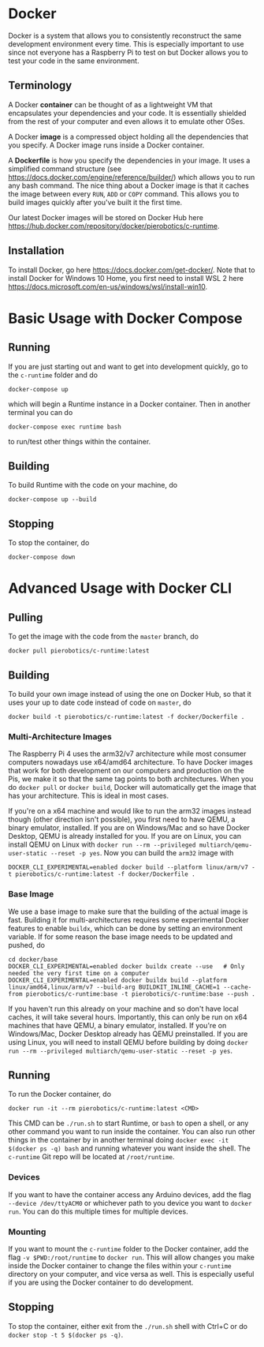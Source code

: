 # Docker

Docker is a system that allows you to consistently reconstruct the same development environment every time. This is especially important to use since not everyone has a Raspberry Pi to test on but Docker allows you to test your code in the same environment. 

## Terminology

A Docker **container** can be thought of as a lightweight VM that encapsulates your dependencies and your code. It is essentially shielded from the rest of your computer and even allows it to emulate other OSes. 

A Docker **image** is a compressed object holding all the dependencies that you specify. A Docker image runs inside a Docker container.

A **Dockerfile** is how you specify the dependencies in your image. It uses a simplified command structure (see https://docs.docker.com/engine/reference/builder/) which allows you to run any bash command. The nice thing about a Docker image is that it caches the image between every `RUN`, `ADD` or `COPY` command. This allows you to build images quickly after you've built it the first time. 

Our latest Docker images will be stored on Docker Hub here https://hub.docker.com/repository/docker/pierobotics/c-runtime.


## Installation

To install Docker, go here https://docs.docker.com/get-docker/. Note that to install Docker for Windows 10 Home, you first need to install WSL 2 here https://docs.microsoft.com/en-us/windows/wsl/install-win10.


# Basic Usage with Docker Compose


## Running

If you are just starting out and want to get into development quickly, go to the `c-runtime` folder and do

    docker-compose up

which will begin a Runtime instance in a Docker container. Then in another terminal you can do

    docker-compose exec runtime bash

to run/test other things within the container.

## Building

To build Runtime with the code on your machine, do

    docker-compose up --build

## Stopping

To stop the container, do 

    docker-compose down


# Advanced Usage with Docker CLI

## Pulling

To get the image with the code from the `master` branch, do 

    docker pull pierobotics/c-runtime:latest
    
## Building

To build your own image instead of using the one on Docker Hub, so that it uses your up to date code instead of code on `master`, do
    
    docker build -t pierobotics/c-runtime:latest -f docker/Dockerfile .

### Multi-Architecture Images

The Raspberry Pi 4 uses the arm32/v7 architecture while most consumer computers nowadays use x64/amd64 architecture. To have Docker images that work for both development on our computers and production on the Pis, we make it so that the same tag points to both architectures. When you do `docker pull` or `docker build`, Docker will automatically get the image that has your architecture. This is ideal in most cases.

If you're on a x64 machine and would like to run the arm32 images instead though (other direction isn't possible), you first need to have QEMU, a binary emulator, installed. If you are on Windows/Mac and so have Docker Desktop, QEMU is already installed for you. If you are on Linux, you can install QEMU on Linux with `docker run --rm --privileged multiarch/qemu-user-static --reset -p yes`. Now you can build the `arm32` image with

    DOCKER_CLI_EXPERIMENTAL=enabled docker build --platform linux/arm/v7 -t pierobotics/c-runtime:latest -f docker/Dockerfile .

### Base Image

We use a base image to make sure that the building of the actual image is fast. Building it for multi-architectures requires some experimental Docker features to enable `buildx`, which can be done by setting an environment variable. If for some reason the base image needs to be updated and pushed, do

    cd docker/base
    DOCKER_CLI_EXPERIMENTAL=enabled docker buildx create --use   # Only needed the very first time on a computer
    DOCKER_CLI_EXPERIMENTAL=enabled docker buildx build --platform linux/amd64,linux/arm/v7 --build-arg BUILDKIT_INLINE_CACHE=1 --cache-from pierobotics/c-runtime:base -t pierobotics/c-runtime:base --push .

If you haven't run this already on your machine and so don't have local caches, it will take several hours. Importantly, this can only be run on x64 machines that have QEMU, a binary emulator, installed. If you're on Windows/Mac, Docker Desktop already has QEMU preinstalled. If you are using Linux, you will need to install QEMU before building by doing `docker run --rm --privileged multiarch/qemu-user-static --reset -p yes`.

## Running

To run the Docker container, do

    docker run -it --rm pierobotics/c-runtime:latest <CMD>

This CMD can be `./run.sh` to start Runtime, or `bash` to open a shell, or any other command you want to run inside the container. You can also run other things in the container by in another terminal doing `docker exec -it $(docker ps -q) bash` and running whatever you want inside the shell. The `c-runtime` Git repo will be located at `/root/runtime`.

### Devices

If you want to have the container access any Arduino devices, add the flag `--device /dev/ttyACM0` or whichever path to you device you want to `docker run`. You can do this multiple times for multiple devices.

### Mounting

If you want to mount the `c-runtime` folder to the Docker container, add the flag `-v $PWD:/root/runtime` to `docker run`. This will allow changes you make inside the Docker container to change the files within your `c-runtime` directory on your computer, and vice versa as well. This is especially useful if you are using the Docker container to do development.

## Stopping

To stop the container, either exit from the `./run.sh` shell with Ctrl+C or do `docker stop -t 5 $(docker ps -q)`.

